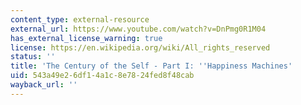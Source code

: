 ```yaml
---
content_type: external-resource
external_url: https://www.youtube.com/watch?v=DnPmg0R1M04
has_external_license_warning: true
license: https://en.wikipedia.org/wiki/All_rights_reserved
status: ''
title: 'The Century of the Self - Part I: ''Happiness Machines'
uid: 543a49e2-6df1-4a1c-8e78-24fed8f48cab
wayback_url: ''
---
```

